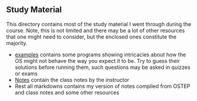 ## Study Material

This directory contains most of the study material I went through during the course. Note, this is not limited and there may be a lot of other resources that one might need to consider, but the enclosed ones constitute the majority.

- [examples](./examples/) contains some programs showing intricacies about how the OS might not behave the way you expect it to be. Try to guess their solutions before running them, such questions may be asked in quizzes or exams
- [Notes](./Notes/) contain the class notes by the instructor
- Rest all markdowns contains my version of notes compiled from OSTEP and class notes and some other resources